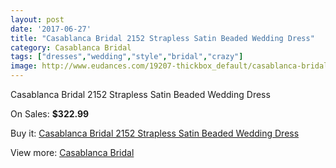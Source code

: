 ```yaml
---
layout: post
date: '2017-06-27'
title: "Casablanca Bridal 2152 Strapless Satin Beaded Wedding Dress"
category: Casablanca Bridal
tags: ["dresses","wedding","style","bridal","crazy"]
image: http://www.eudances.com/19207-thickbox_default/casablanca-bridal-2152-strapless-satin-beaded-wedding-dress.jpg
---
```

Casablanca Bridal 2152 Strapless Satin Beaded Wedding Dress

On Sales: **$322.99**
<a href="https://www.eudances.com/en/casablanca-bridal/5719-casablanca-bridal-2152-strapless-satin-beaded-wedding-dress.html"><amp-img layout="responsive" width="600" height="600" src="//www.eudances.com/19207-thickbox_default/casablanca-bridal-2152-strapless-satin-beaded-wedding-dress.jpg" alt="Casablanca Bridal 2152 Strapless Satin Beaded Wedding Dress 0" /></a>
<a href="https://www.eudances.com/en/casablanca-bridal/5719-casablanca-bridal-2152-strapless-satin-beaded-wedding-dress.html"><amp-img layout="responsive" width="600" height="600" src="//www.eudances.com/19209-thickbox_default/casablanca-bridal-2152-strapless-satin-beaded-wedding-dress.jpg" alt="Casablanca Bridal 2152 Strapless Satin Beaded Wedding Dress 1" /></a>
<a href="https://www.eudances.com/en/casablanca-bridal/5719-casablanca-bridal-2152-strapless-satin-beaded-wedding-dress.html"><amp-img layout="responsive" width="600" height="600" src="//www.eudances.com/19208-thickbox_default/casablanca-bridal-2152-strapless-satin-beaded-wedding-dress.jpg" alt="Casablanca Bridal 2152 Strapless Satin Beaded Wedding Dress 2" /></a>

Buy it: [Casablanca Bridal 2152 Strapless Satin Beaded Wedding Dress](https://www.eudances.com/en/casablanca-bridal/5719-casablanca-bridal-2152-strapless-satin-beaded-wedding-dress.html "Casablanca Bridal 2152 Strapless Satin Beaded Wedding Dress")

View more: [Casablanca Bridal](https://www.eudances.com/en/4-casablanca-bridal "Casablanca Bridal")